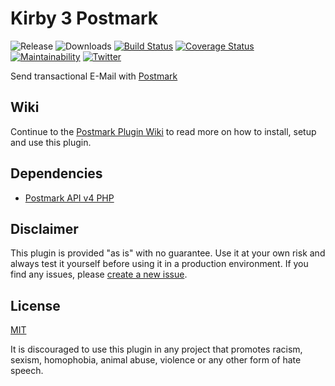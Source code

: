 # Kirby 3 Postmark

![Release](https://flat.badgen.net/packagist/v/bnomei/kirby3-postmark?color=ae81ff)
![Downloads](https://flat.badgen.net/packagist/dt/bnomei/kirby3-postmark?color=272822)
[![Build Status](https://flat.badgen.net/travis/bnomei/kirby3-postmark)](https://travis-ci.com/bnomei/kirby3-postmark)
[![Coverage Status](https://flat.badgen.net/coveralls/c/github/bnomei/kirby3-postmark)](https://coveralls.io/github/bnomei/kirby3-postmark) 
[![Maintainability](https://flat.badgen.net/codeclimate/maintainability/bnomei/kirby3-postmark)](https://codeclimate.com/github/bnomei/kirby3-postmark) 
[![Twitter](https://flat.badgen.net/badge/twitter/bnomei?color=66d9ef)](https://twitter.com/bnomei)

Send transactional E-Mail with [Postmark](https://www.postmark.com/)

## Wiki

Continue to the [Postmark Plugin Wiki](https://github.com/bnomei/kirby3-postmark/wiki) to read more on how to install, setup and use this plugin.

## Dependencies

- [Postmark API v4 PHP](https://github.com/wildbit/postmark-php)

## Disclaimer

This plugin is provided "as is" with no guarantee. Use it at your own risk and always test it yourself before using it in a production environment. If you find any issues, please [create a new issue](https://github.com/bnomei/kirby3-postmark/issues/new).

## License

[MIT](https://opensource.org/licenses/MIT)

It is discouraged to use this plugin in any project that promotes racism, sexism, homophobia, animal abuse, violence or any other form of hate speech.
